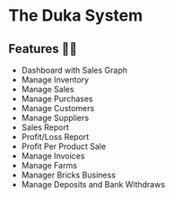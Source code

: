 # The Duka System

## Features 🚀🚀 
- Dashboard with Sales Graph
- Manage Inventory
- Manage Sales
- Manage Purchases
- Manage Customers
- Manage Suppliers
- Sales Report
- Profit/Loss Report
- Profit Per Product Sale
- Manage Invoices
- Manage Farms
- Manager Bricks Business
- Manage Deposits and Bank Withdraws
